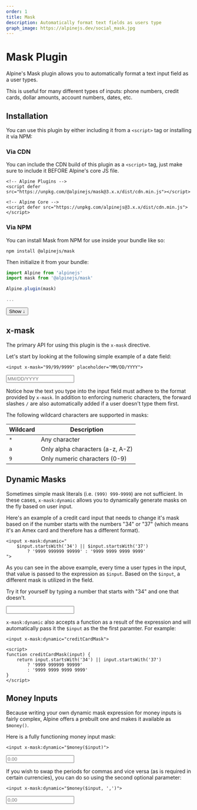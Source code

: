 ```yaml
---
order: 1
title: Mask
description: Automatically format text fields as users type
graph_image: https://alpinejs.dev/social_mask.jpg
---
```


# Mask Plugin

Alpine's Mask plugin allows you to automatically format a text input field as a user types.

This is useful for many different types of inputs: phone numbers, credit cards, dollar amounts, account numbers, dates, etc.

<a name="installation"></a>
## Installation

<div x-data="{ expanded: false }">
<div class=" relative">
<div x-show="! expanded" class="absolute inset-0 flex justify-start items-end bg-gradient-to-t from-white to-[#ffffff66]"></div>
<div x-show="expanded" x-collapse.min.80px class="markdown">

You can use this plugin by either including it from a `<script>` tag or installing it via NPM:

### Via CDN

You can include the CDN build of this plugin as a `<script>` tag, just make sure to include it BEFORE Alpine's core JS file.

```alpine
<!-- Alpine Plugins -->
<script defer src="https://unpkg.com/@alpinejs/mask@3.x.x/dist/cdn.min.js"></script>

<!-- Alpine Core -->
<script defer src="https://unpkg.com/alpinejs@3.x.x/dist/cdn.min.js"></script>
```

### Via NPM

You can install Mask from NPM for use inside your bundle like so:

```shell
npm install @alpinejs/mask
```

Then initialize it from your bundle:

```js
import Alpine from 'alpinejs'
import mask from '@alpinejs/mask'

Alpine.plugin(mask)

...
```

</div>
</div>
<button :aria-expanded="expanded" @click="expanded = !expanded" class="text-cyan-600 font-medium underline">
    <span x-text="expanded ? 'Hide' : 'Show more'">Show</span> <span x-text="expanded ? '↑' : '↓'">↓</span>
</button>
 </div>

<a name="x-mask"></a>
## x-mask

The primary API for using this plugin is the `x-mask` directive.

Let's start by looking at the following simple example of a date field:

```alpine
<input x-mask="99/99/9999" placeholder="MM/DD/YYYY">
```

<!-- START_VERBATIM -->
<div class="demo">
    <input x-data x-mask="99/99/9999" placeholder="MM/DD/YYYY">
</div>
<!-- END_VERBATIM -->

Notice how the text you type into the input field must adhere to the format provided by `x-mask`. In addition to enforcing numeric characters, the forward slashes `/` are also automatically added if a user doesn't type them first.

The following wildcard characters are supported in masks:

| Wildcard                   | Description                 |
| -------------------------- | --------------------------- |
| `*` | Any character |
| `a` | Only alpha characters (a-z, A-Z) |
| `9` | Only numeric characters (0-9) |

<a name="mask-functions"></a>
## Dynamic Masks

Sometimes simple mask literals (i.e. `(999) 999-9999`) are not sufficient. In these cases, `x-mask:dynamic` allows you to dynamically generate masks on the fly based on user input.

Here's an example of a credit card input that needs to change it's mask based on if the number starts with the numbers "34" or "37" (which means it's an Amex card and therefore has a different format).

```alpine
<input x-mask:dynamic="
    $input.startsWith('34') || $input.startsWith('37')
        ? '9999 999999 99999' : '9999 9999 9999 9999'
">
```

As you can see in the above example, every time a user types in the input, that value is passed to the expression as `$input`. Based on the `$input`, a different mask is utilized in the field.

Try it for yourself by typing a number that starts with "34" and one that doesn't.

<!-- START_VERBATIM -->
<div class="demo">
    <input x-data x-mask:dynamic="
        $input.startsWith('34') || $input.startsWith('37')
            ? '9999 999999 99999' : '9999 9999 9999 9999'
    ">
</div>
<!-- END_VERBATIM -->

`x-mask:dynamic` also accepts a function as a result of the expression and will automatically pass it the `$input` as the the first paramter. For example:

```alpine
<input x-mask:dynamic="creditCardMask">

<script>
function creditCardMask(input) {
    return input.startsWith('34') || input.startsWith('37')
        ? '9999 999999 99999'
        : '9999 9999 9999 9999'
}
</script>
```

<a name="money-inputs"></a>
## Money Inputs

Because writing your own dynamic mask expression for money inputs is fairly complex, Alpine offers a prebuilt one and makes it available as `$money()`.

Here is a fully functioning money input mask:

```alpine
<input x-mask:dynamic="$money($input)">
```

<!-- START_VERBATIM -->
<div class="demo" x-data>
    <input type="text" x-mask:dynamic="$money($input)" placeholder="0.00">
</div>
<!-- END_VERBATIM -->

If you wish to swap the periods for commas and vice versa (as is required in certain currencies), you can do so using the second optional parameter:

```alpine
<input x-mask:dynamic="$money($input, ',')">
```

<!-- START_VERBATIM -->
<div class="demo" x-data>
    <input type="text" x-mask:dynamic="$money($input, ',')"  placeholder="0,00">
</div>
<!-- END_VERBATIM -->
